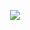 <p align="center">
  <img src="https://user-images.githubusercontent.com/6190091/112744311-a70eaf80-8fa7-11eb-8378-ac91cee5773b.png">
</p>
